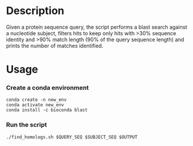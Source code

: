 # Description
Given a protein sequence query, the script performs a blast search against a nucleotide subject, filters hits to keep only hits with >30% sequence identity and >90% match length (90% of the query sequence length) and prints the number of matches identified.

# Usage
### Create a conda environment
```
conda create -n new_env
conda activate new_env
conda install -c bioconda blast
```
### Run the script
`./find_homologs.sh $QUERY_SEQ $SUBJECT_SEQ $OUTPUT`
